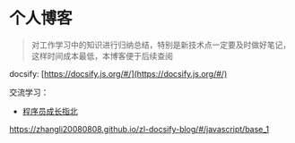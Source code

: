 # 个人博客

> 对工作学习中的知识进行归纳总结，特别是新技术点一定要及时做好笔记，这样时间成本最低，本博客便于后续查阅

docsify: [https://docsify.js.org/#/](https://docsify.js.org/#/)

交流学习：
  - [程序员成长指北](http://www.inode.club/)


  <!-- 注释用这种符号，同注释 html -->
  <!--
    # 本地开发启动
    docsify serve
  -->
https://zhangli20080808.github.io/zl-docsify-blog/#/javascript/base_1
